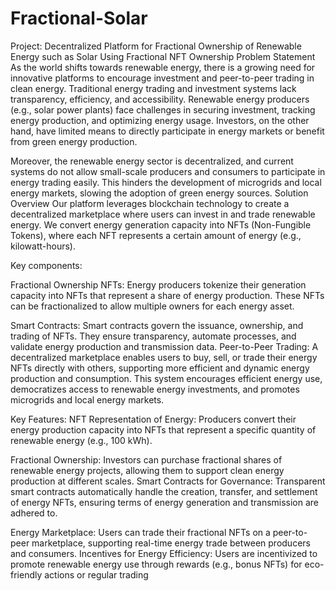 # Fractional-Solar
Project: Decentralized Platform for Fractional Ownership of Renewable Energy such as Solar Using Fractional NFT Ownership
Problem Statement
As the world shifts towards renewable energy, there is a growing need for innovative platforms to encourage investment and peer-to-peer trading in clean energy. Traditional energy trading and investment systems lack transparency, efficiency, and accessibility. Renewable energy producers (e.g., solar power plants) face challenges in securing investment, tracking energy production, and optimizing energy usage. Investors, on the other hand, have limited means to directly participate in energy markets or benefit from green energy production.

Moreover, the renewable energy sector is decentralized, and current systems do not allow small-scale producers and consumers to participate in energy trading easily. This hinders the development of microgrids and local energy markets, slowing the adoption of green energy sources.
Solution Overview
Our platform leverages blockchain technology to create a decentralized marketplace where users can invest in and trade renewable energy. We convert energy generation capacity into NFTs (Non-Fungible Tokens), where each NFT represents a certain amount of energy (e.g., kilowatt-hours).

Key components:

Fractional Ownership NFTs: Energy producers tokenize their generation capacity into NFTs that represent a share of energy production. These NFTs can be fractionalized to allow multiple owners for each energy asset.

Smart Contracts: Smart contracts govern the issuance, ownership, and trading of NFTs. They ensure transparency, automate processes, and validate energy production and transmission data.
Peer-to-Peer Trading: A decentralized marketplace enables users to buy, sell, or trade their energy NFTs directly with others, supporting more efficient and dynamic energy production and consumption.
This system encourages efficient energy use, democratizes access to renewable energy investments, and promotes microgrids and local energy markets.

Key Features:
NFT Representation of Energy: Producers convert their energy production capacity into NFTs that represent a specific quantity of renewable energy (e.g., 100 kWh).

Fractional Ownership: Investors can purchase fractional shares of renewable energy projects, allowing them to support clean energy production at different scales.
Smart Contracts for Governance: Transparent smart contracts automatically handle the creation, transfer, and settlement of energy NFTs, ensuring terms of energy generation and transmission are adhered to.

Energy Marketplace: Users can trade their fractional NFTs on a peer-to-peer marketplace, supporting real-time energy trade between producers and consumers.
Incentives for Energy Efficiency: Users are incentivized to promote renewable energy use through rewards (e.g., bonus NFTs) for eco-friendly actions or regular trading


